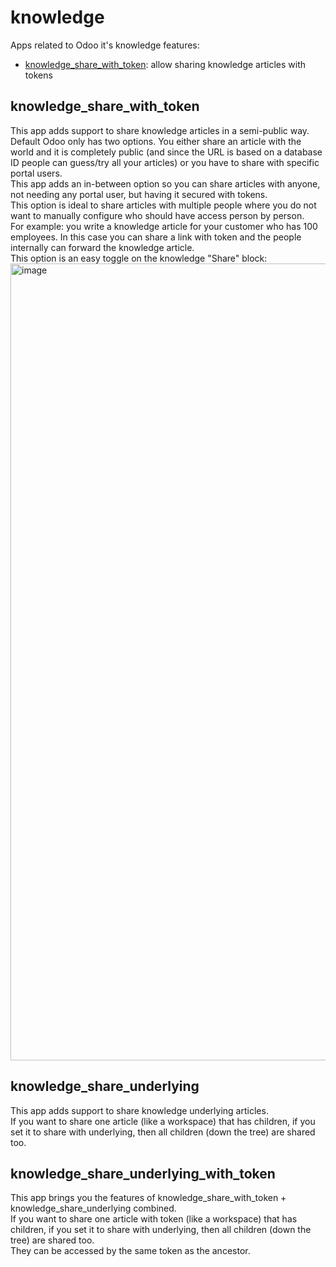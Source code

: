 # knowledge
Apps related to Odoo it's knowledge features:
- [knowledge_share_with_token](#knowledge_share_with_token): allow sharing knowledge articles with tokens

## knowledge_share_with_token
This app adds support to share knowledge articles in a semi-public way.<br/>
Default Odoo only has two options. You either share an article with the world and it is completely public (and since the URL is based on a database ID people can guess/try all your articles) or you have to share with specific portal users.<br/>
This app adds an in-between option so you can share articles with anyone, not needing any portal user, but having it secured with tokens.<br/>
This option is ideal to share articles with multiple people where you do not want to manually configure who should have access person by person.<br/>
For example: you write a knowledge article for your customer who has 100 employees. In this case you can share a link with token and the people internally can forward the knowledge article.<br/>
This option is an easy toggle on the knowledge "Share" block:<br/>
<img width="1275" alt="image" src="https://github.com/Yenthe666/knowledge/assets/6352350/7f0d7e1d-b848-4734-abda-905961424fb8">

## knowledge_share_underlying
This app adds support to share knowledge underlying articles.<br/>
If you want to share one article (like a workspace) that has children, if you set it to share with underlying, then all children (down the tree) are shared too. <br/>

## knowledge_share_underlying_with_token
This app brings you the features of knowledge_share_with_token + knowledge_share_underlying combined.<br/>
If you want to share one article with token (like a workspace) that has children, if you set it to share with underlying, then all children (down the tree) are shared too. <br/>
They can be accessed by the same token as the ancestor. <br/>
